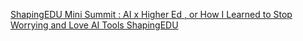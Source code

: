 [ShapingEDU Mini Summit : AI x Higher Ed , or How I Learned to Stop Worrying and Love AI Tools   ShapingEDU](https://qi.tc/qi/113279)
